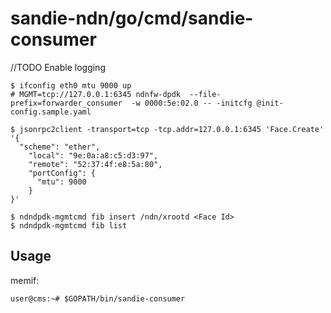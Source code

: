 # sandie-ndn/go/cmd/sandie-consumer

//TODO Enable logging
```
$ ifconfig eth0 mtu 9000 up
# MGMT=tcp://127.0.0.1:6345 ndnfw-dpdk  --file-prefix=forwarder_consumer  -w 0000:5e:02.0 -- -initcfg @init-config.sample.yaml
```
```
$ jsonrpc2client -transport=tcp -tcp.addr=127.0.0.1:6345 'Face.Create' '{
  "scheme": "ether",
    "local": "9e:0a:a8:c5:d3:97",
    "remote": "52:37:4f:e8:5a:80",
    "portConfig": {
      "mtu": 9000
    }
}'

$ ndndpdk-mgmtcmd fib insert /ndn/xrootd <Face Id>
$ ndndpdk-mgmtcmd fib list
```

## Usage
memif:
```
user@cms:~# $GOPATH/bin/sandie-consumer
```
